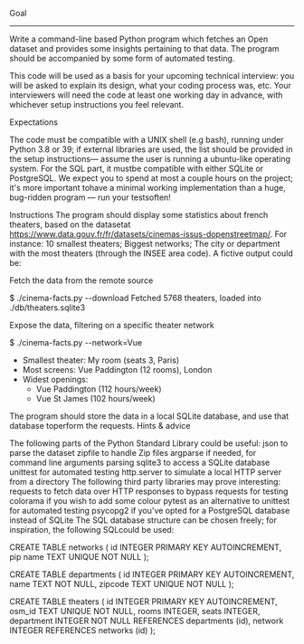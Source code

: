 Goal

----

Write a command-line based Python program which fetches an Open dataset and provides some insights pertaining to that data. The program should be accompanied by some form of automated testing.

This code will be used as a basis for your upcoming technical interview: you will be asked to explain its design, what your coding process was, etc. Your interviewers will need the code at least one working day in advance, with whichever setup instructions you feel relevant.

Expectations

The code must be compatible with a UNIX shell (e.g bash), running under Python 3.8 or 39; if external libraries are used, the list should be provided in the setup instructions— assume the user is running a ubuntu-like operating system. For the SQL part, it mustbe compatible with either SQLite or PostgreSQL.
We expect you to spend at most a couple hours on the project; it's more important tohave a minimal working implementation than a huge, bug-ridden program — run your testsoften!

Instructions
The program should display some statistics about french theaters, based on the datasetat https://www.data.gouv.fr/fr/datasets/cinemas-issus-dopenstreetmap/.
For instance:
    10 smallest theaters;
    Biggest networks;
    The city or department with the most theaters (through the INSEE area code).
A fictive output could be:

Fetch the data from the remote source

$ ./cinema-facts.py --download
Fetched 5768 theaters, loaded into ./db/theaters.sqlite3

Expose the data, filtering on a specific theater network

$ ./cinema-facts.py --network=Vue

- Smallest theater: My room (seats 3, Paris)
- Most screens: Vue Paddington (12 rooms), London
- Widest openings:
  - Vue Paddington (112 hours/week)
  - Vue St James (102 hours/week)

The program should store the data in a local SQLite database, and use that database toperform the requests.
Hints & advice

The following parts of the Python Standard Library could be useful:
    json to parse the dataset
    zipfile to handle Zip files
    argparse if needed, for command line arguments parsing
    sqlite3 to access a SQLite database
    unittest for automated testing
    http.server to simulate a local HTTP server from a directory
The following third party libraries may prove interesting:
    requests to fetch data over HTTP
    responses to bypass requests for testing
    colorama if you wish to add some colour
    pytest as an alternative to unittest for automated testing
    psycopg2 if you've opted for a PostgreSQL database instead of SQLite
The SQL database structure can be chosen freely; for inspiration, the following SQLcould be used:

CREATE TABLE networks (
    id INTEGER PRIMARY KEY AUTOINCREMENT, pip
    name TEXT UNIQUE NOT NULL
);

CREATE TABLE departments (
    id INTEGER PRIMARY KEY AUTOINCREMENT,
    name TEXT NOT NULL,
    zipcode TEXT UNIQUE NOT NULL
);

CREATE TABLE theaters (
    id INTEGER PRIMARY KEY AUTOINCREMENT,
    osm_id TEXT UNIQUE NOT NULL,
    rooms INTEGER,
    seats INTEGER,
    department INTEGER NOT NULL REFERENCES departments (id),
    network INTEGER REFERENCES networks (id)
);
